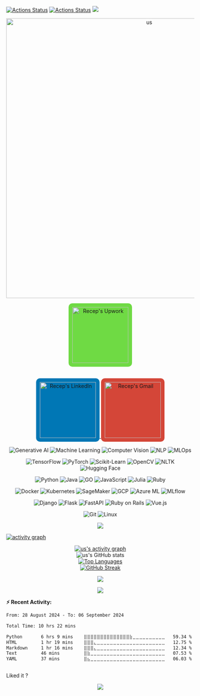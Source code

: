 [![Actions Status](https://github.com/us/us/workflows/wakatime-stats/badge.svg)](https://github.com/us/us/actions)
[![Actions Status](https://github.com/us/us/workflows/update-gh-activity/badge.svg)](https://github.com/us/us/actions)
![](https://visitor-badge.glitch.me/badge?page_id=us.us)
<p align="center">
  <img src="https://socialify.git.ci/us/us/image?font=Source%20Code%20Pro&&name=1&pattern=Plus&theme=Dark" alt="us" width="750" height="750" />
</p>
<p align="center">
  </a>
  <a href="https://www.upwork.com/freelancers/~01b6b5e5b6c1234567">
    <img alt="Recep's Upwork" width="150px" src="https://pics.freeicons.io/uploads/icons/png/21107336441552037048-512.png" style="background-color:#6fda44; padding:10px; border-radius:10px;" />
  </a>
</p>
<p align="center">
  <br/>
  <a href="https://www.linkedin.com/in/recepahmetsaritekin">
    <img alt="Recep's LinkedIn" width="150px" src="https://upload.wikimedia.org/wikipedia/commons/c/ca/LinkedIn_logo_initials.png" style="background-color:#0077B5; padding:10px; border-radius:10px;" />

  <a href="mailto:rahmetsaritekin@gmail.com">
    <img alt="Recep's Gmail" width="150px" src="https://upload.wikimedia.org/wikipedia/commons/4/4e/Gmail_Icon.png" style="background-color:#D44638; padding:10px; border-radius:10px;" />
  </a>
  <br/>
</p>

<p align="center">
  <img alt="Generative AI" src="https://img.shields.io/badge/Generative%20AI-FF5733?style=for-the-badge&logo=artstation&logoColor=white" />
  <img alt="Machine Learning" src="https://img.shields.io/badge/Machine%20Learning-4CAF50?style=for-the-badge&logo=python&logoColor=white" />
  <img alt="Computer Vision" src="https://img.shields.io/badge/Computer%20Vision-2196F3?style=for-the-badge&logo=opencv&logoColor=white" />
  <img alt="NLP" src="https://img.shields.io/badge/NLP-9C27B0?style=for-the-badge&logo=natural-language-processing&logoColor=white" />
  <img alt="MLOps" src="https://img.shields.io/badge/MLOps-FF9800?style=for-the-badge&logo=docker&logoColor=white" />
</p>
<p align="center">
  <img alt="TensorFlow" src="https://img.shields.io/badge/TensorFlow-FF6F00?style=for-the-badge&logo=tensorflow&logoColor=white" />
  <img alt="PyTorch" src="https://img.shields.io/badge/PyTorch-EE4C2C?style=for-the-badge&logo=pytorch&logoColor=white" />
  <img alt="Scikit-Learn" src="https://img.shields.io/badge/Scikit%20Learn-F7931E?style=for-the-badge&logo=scikit-learn&logoColor=white" />
  <img alt="OpenCV" src="https://img.shields.io/badge/OpenCV-5C3EE8?style=for-the-badge&logo=opencv&logoColor=white" />
  <img alt="NLTK" src="https://img.shields.io/badge/NLTK-FF7F50?style=for-the-badge&logo=nltk&logoColor=white" />
  <img alt="Hugging Face" src="https://img.shields.io/badge/Hugging%20Face-FFDBA9?style=for-the-badge&logo=hugging-face&logoColor=black" />
</p>
<p align="center">
  <img alt="Python" src="https://img.shields.io/badge/Python-3776AB?style=for-the-badge&logo=python&logoColor=white" />
  <img alt="Java" src="https://img.shields.io/badge/Java-007396?style=for-the-badge&logo=java&logoColor=white" />
  <img alt="GO" src="https://img.shields.io/badge/Go-00ADD8?style=for-the-badge&logo=go&logoColor=white" />
  <img alt="JavaScript" src="https://img.shields.io/badge/JavaScript-F7DF1E?style=for-the-badge&logo=javascript&logoColor=black" />
  <img alt="Julia" src="https://img.shields.io/badge/Julia-9558B2?style=for-the-badge&logo=julia&logoColor=white" />
  <img alt="Ruby" src="https://img.shields.io/badge/Ruby-CC342D?style=for-the-badge&logo=ruby&logoColor=white" />
</p>
<p align="center">
  <img alt="Docker" src="https://img.shields.io/badge/Docker-46a2f1?style=for-the-badge&logo=docker&logoColor=white" />
  <img alt="Kubernetes" src="https://img.shields.io/badge/Kubernetes-326CE5?style=for-the-badge&logo=kubernetes&logoColor=white" />
  <img alt="SageMaker" src="https://img.shields.io/badge/SageMaker-232F3E?style=for-the-badge&logo=amazon-aws&logoColor=white" />
  <img alt="GCP" src="https://img.shields.io/badge/GCP-4285F4?style=for-the-badge&logo=google-cloud&logoColor=white" />
  <img alt="Azure ML" src="https://img.shields.io/badge/Azure%20ML-0078D4?style=for-the-badge&logo=microsoft-azure&logoColor=white" />
  <img alt="MLflow" src="https://img.shields.io/badge/MLflow-0194E2?style=for-the-badge&logo=mlflow&logoColor=white" />
</p>
<p align="center">
  <img alt="Django" src="https://img.shields.io/badge/Django-092E20?style=for-the-badge&logo=django&logoColor=white" />
  <img alt="Flask" src="https://img.shields.io/badge/Flask-000000?style=for-the-badge&logo=flask&logoColor=white" />
  <img alt="FastAPI" src="https://img.shields.io/badge/FastAPI-009688?style=for-the-badge&logo=fastapi&logoColor=white" />
  <img alt="Ruby on Rails" src="https://img.shields.io/badge/Ruby%20on%20Rails-CC0000?style=for-the-badge&logo=ruby-on-rails&logoColor=white" />
  <img alt="Vue.js" src="https://img.shields.io/badge/Vue.js-4FC08D?style=for-the-badge&logo=vue.js&logoColor=white" />
</p>
<p align="center">
  <img alt="Git" src="https://img.shields.io/badge/Git-F05032?style=for-the-badge&logo=git&logoColor=white" />
  <img alt="Linux" src="https://img.shields.io/badge/Linux-FCC624?style=for-the-badge&logo=linux&logoColor=black" />
</p>
<p align="center">
  <img alig src="https://github-profile-trophy.vercel.app/?username=us&theme=onedark&column=-1" />
</p>

[![activity graph](https://github-readme-activity-graph.vercel.app/graph?username=us&theme=github-dark-dimmed&custom_title=us%20Activity%20Graph&hide_border=true)](https://github.com/ashutosh00710/github-readme-activity-graph)


<p align="center">
  <a href="https://github.com/ashutosh00710/github-readme-activity-graph">
    <img alt="us's activity graph" src="https://github-readme-activity-graph.vercel.app/graph?username=us&theme=github-dark-dimmed&custom_title=us%20Activity%20Graph&hide_border=true" />
  </a>
  <br/>
  <img alt="us's GitHub stats" src="https://github-readme-stats.vercel.app/api?username=us&show_icons=true&title_color=ffc857&icon_color=8ac926&text_color=daf7dc&bg_color=151515&hide=issues&count_private=true&include_all_commits=true" />
  <br/>
  <a href="https://github.com/anuraghazra/github-readme-stats">
    <img alt="Top Languages" src="https://github-readme-stats.vercel.app/api/top-langs/?username=us&layout=compact&text_color=daf7dc&bg_color=151515&hide=css,html,php" />
  </a>
  <br/>
  <a href="https://git.io/streak-stats">
    <img alt="GitHub Streak" src="https://github-readme-streak-stats.herokuapp.com/?user=us&theme=dark" />
  </a>
</p>


<p align="center">
  <img src="https://spotify-github-profile.kittinanx.com/api/view?uid=g1ms5i2iyvgx9ilnwmygth5xq&cover_image=true&theme=default&show_offline=false&background_color=121212&interchange=false&bar_color=53b14f&bar_color_cover=false">
</p>

<p align="center">
  <img src="https://spotify-recently-played-readme.vercel.app/api?user=g1ms5i2iyvgx9ilnwmygth5xq">
</p>


**:zap: Recent Activity:**

<!--START_SECTION:activity-->

<!--END_SECTION:activity-->

<!--START_SECTION:waka-->

```txt
From: 28 August 2024 - To: 06 September 2024

Total Time: 10 hrs 22 mins

Python       6 hrs 9 mins    ⣿⣿⣿⣿⣿⣿⣿⣿⣿⣿⣿⣿⣿⣿⣷⣀⣀⣀⣀⣀⣀⣀⣀⣀⣀   59.34 %
HTML         1 hr 19 mins    ⣿⣿⣿⣄⣀⣀⣀⣀⣀⣀⣀⣀⣀⣀⣀⣀⣀⣀⣀⣀⣀⣀⣀⣀⣀   12.75 %
Markdown     1 hr 16 mins    ⣿⣿⣿⣄⣀⣀⣀⣀⣀⣀⣀⣀⣀⣀⣀⣀⣀⣀⣀⣀⣀⣀⣀⣀⣀   12.34 %
Text         46 mins         ⣿⣷⣀⣀⣀⣀⣀⣀⣀⣀⣀⣀⣀⣀⣀⣀⣀⣀⣀⣀⣀⣀⣀⣀⣀   07.53 %
YAML         37 mins         ⣿⣦⣀⣀⣀⣀⣀⣀⣀⣀⣀⣀⣀⣀⣀⣀⣀⣀⣀⣀⣀⣀⣀⣀⣀   06.03 %
```

<!--END_SECTION:waka-->

<!--START_SECTION:waka-simple-->

```text

```

<!--END_SECTION:waka-simple-->

Liked it ?

<p align="center">
  <img src="https://capsule-render.vercel.app/api?type=waving&color=gradient&height=60&section=footer"/>
</p>
